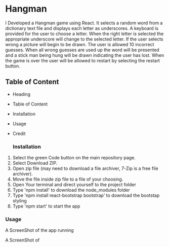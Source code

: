 # Hangman

I Developed a Hangman game using React. It selects a random word from a dictionary text file and displays each letter as underscores. A keyboard is provided for the user to choose a letter. When the right letter is selected the appropriate underscore will change to the selected letter. If the user selects wrong a picture will begin to be drawn. The user is allowed 10 incorrect guesses. When all wrong guesses are used up the word will be presented and a stick man being hung will be drawn indicating the user has lost. When the game is over the user will be allowed to restart by selecting the restart button.

## Table of Content
* Heading
* Table of Content
* Installation
* Usage
* Credit

  ### Installation
1. Select the green Code button on the main repository page.
1. Select Download ZIP.
1. Open zip file (may need to download a file archiver, 7-Zip is a free file archiver).
1. Move the file inside zip file to a file of your choosing.
1. Open Your terminal and direct yourself to the project folder
1. Type 'npm install' to download the node_modules folder 
1. Type 'npm install react-bootstrap bootstrap' to download the bootstap styling
1. Type 'npm start' to start the app

### Usage
A ScreenShot of the app running

A ScreenShot of 
